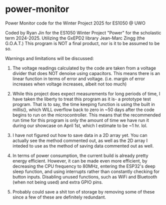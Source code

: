 # power-monitor
Power Monitor code for the Winter Project 2025 for ES1050 @ UWO

Coded by Ryan Jin for the ES1050 Winter Project "Power" for the scholastic term 2024-2025.
Utilizing the GxEPD2 library Jean-Marc Zingg (the G.O.A.T.)
This program is NOT a final product, nor is it to be assumed to be so.

Warnings and limitations will be discussed:
1. The voltage readings calculated by the code are taken from a voltage divider that does NOT denoise using capacitors. This means there is an linear function in terms of error and voltage. (i.e. margin of error increases when voltage increases, albeit not too much)

2. While this project does expect measurements for long periods of time, I have taken the liberty to treat this program as it is- a prototype test program. That is to say, the time keeping function is using the built in millis(), which WILL overflow back to zero in ~50 days after the code begins to run on the microcontroller. This means that the recommended run time for this program is only the amount of time we have run it during our showcase on April 1st, which I estimate to be ~1 hr. lol.

3. I have not figured out how to save data in a 2D array yet. You can actually see the method commented out, as well as the 2D array I inteded to use as the method of saving data commented out as well.

4. In terms of power consumption, the current build is already pretty energy efficient. However, it can be made even more efficient, by decreasing the CPU frequency to 80MHz, entering the ESP32's deep sleep function, and using interrupts rather than constantly checking for button inputs. Disabling unused functions, such as WiFi and Bluetooth (when not being used) and extra GPIO pins.

5. Probably could save a shit ton of storage by removing some of these since a few of these are definitely redundant.

